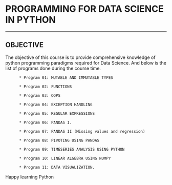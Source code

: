 # PROGRAMMING FOR DATA SCIENCE IN PYTHON
---

## OBJECTIVE
   The objective of this course is to provide comprehensive knowledge of python programming paradigms required for Data Science. And below is the list of programs done during the course time.


          * Program 01: MUTABLE AND IMMUTABLE TYPES

          * Program 02: FUNCTIONS

          * Program 03: OOPS

          * Program 04: EXCEPTION HANDLING

          * Program 05: REGULAR EXPRESSIONS

          * Program 06: PANDAS I.

          * Program 07: PANDAS II (Missing values and regression)

          * Program 08: PIVOTING USING PANDAS

          * Program 09: TIMESERIES ANALYSIS USING PYTHON

          * Program 10: LINEAR ALGEBRA USING NUMPY

          * Program 11: DATA VISUALIZATION.

Happy learning Python

